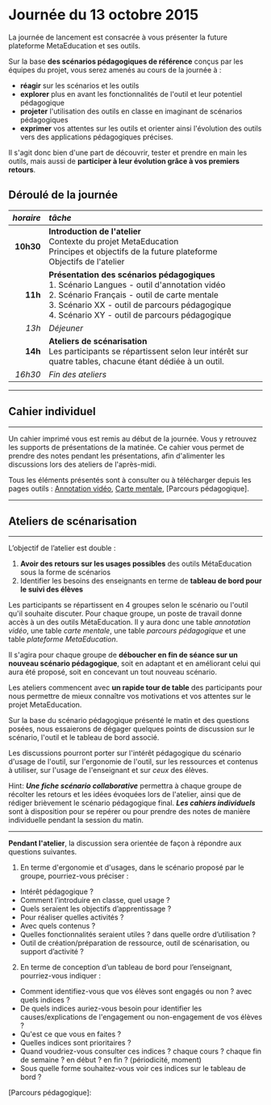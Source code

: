 # Journée du 13 octobre 2015

La journée de lancement est consacrée à vous présenter la future plateforme MetaEducation et ses outils.

Sur la base **des scénarios pédagogiques de référence** conçus par les équipes du projet, vous serez amenés au cours de la journée à&nbsp;:

* **réagir** sur les scénarios et les outils
* **explorer** plus en avant les fonctionnalités de l'outil et leur potentiel pédagogique
* **projeter** l'utilisation des outils en classe en imaginant de scénarios pédagogiques
* **exprimer** vos attentes sur les outils et orienter ainsi l'évolution des outils vers des applications pédagogiques précises.

Il s'agit donc bien d'une part de découvrir, tester et prendre en main les outils, mais aussi de **participer à leur évolution grâce à vos premiers retours**.

## Déroulé de la journée

|*horaire*|*tâche*|
|--:|:--|
|**10h30**|**Introduction de l'atelier**<br>Contexte du projet MetaEducation<br>Principes et objectifs de la future plateforme<br>Objectifs de l'atelier|
|**11h**|**Présentation des scénarios pédagogiques**<br>1. Scénario Langues - outil d'annotation vidéo<br>2. Scénario Français - outil de carte mentale<br>3. Scénario XX - outil de parcours pédagogique<br>4. Scénario XY - outil de parcours pédagogique|
|*13h*|*Déjeuner*|
|**14h**|**Ateliers de scénarisation**<br/>Les participants se répartissent selon leur intérêt sur quatre tables, chacune étant dédiée à un outil.|
|*16h30*|*Fin des ateliers*|

------
## Cahier individuel
------

Un cahier imprimé vous est remis au début de la journée. Vous y retrouvez les supports de présentations de la matinée. Ce cahier vous permet de prendre des notes pendant les présentations, afin d'alimenter les discussions lors des ateliers de l'après-midi.

<i class="fa fa-arrow-right"></i> Tous les éléments présentés sont à consulter ou à télécharger depuis les pages outils : [Annotation vidéo], [Carte mentale], [Parcours pédagogique].

------
## Ateliers de scénarisation
------

L’objectif de l’atelier est double :
1.	**Avoir des retours sur les usages possibles** des outils MétaEducation sous la forme de scénarios
2.	Identifier les besoins des enseignants en terme de **tableau de bord pour le suivi des élèves**


Les participants se répartissent en 4 groupes selon le scénario ou l'outil qu'il souhaite discuter. Pour chaque groupe, un poste de travail donne accès à un des outils MétaEducation. Il y aura donc une table *annotation vidéo*, une table *carte mentale*, une table *parcours pédagogique* et une table *plateforme MetaEducation*.

Il s'agira pour chaque groupe de **déboucher en fin de séance sur un nouveau scénario pédagogique**, soit en adaptant et en améliorant celui qui aura été proposé, soit en concevant un tout nouveau scénario.

Les ateliers commencent avec **un rapide tour de table** des participants pour nous permettre de mieux connaître vos motivations et vos attentes sur le projet MetaEducation.

Sur la base du scénario pédagogique présenté le matin et des questions posées, nous essaierons de dégager quelques points de discussion sur le scénario, l'outil et le tableau de bord associé.

Les discussions pourront porter sur l'intérêt pédagogique du scénario d'usage de l'outil, sur l'ergonomie de l'outil, sur les ressources et contenus à utiliser, sur l'usage de l'enseignant et sur *ceux* des élèves.

Hint: ***Une fiche scénario collaborative*** permettra à chaque groupe de récolter les retours et les idées évoquées lors de l'atelier, ainsi que de rédiger brièvement le scénario pédagogique final.
***Les cahiers individuels*** sont à disposition pour se repérer ou pour prendre des notes de manière individuelle pendant la session du matin.

---

**Pendant l'atelier**, la discussion sera orientée de façon à répondre aux questions suivantes.

1) En terme d'ergonomie et d'usages, dans le scénario proposé par le groupe, pourriez-vous préciser :

  * Intérêt pédagogique ?
  * Comment l’introduire en classe, quel usage ?
  * Quels seraient les objectifs d’apprentissage ?
  * Pour réaliser quelles activités ?
  * Avec quels contenus ?
  * Quelles fonctionnalités seraient utiles ? dans quelle ordre d’utilisation ?
  * Outil de création/préparation de ressource, outil de scénarisation, ou support d’activité ?

2) En terme de conception d’un tableau de bord pour l’enseignant, pourriez-vous indiquer :

  * Comment identifiez-vous que vos élèves sont engagés ou non ? avec quels indices ?
  * De quels indices auriez-vous besoin pour identifier les causes/explications de l'engagement ou non-engagement de vos élèves ?
  * Qu'est ce que vous en faites ?
  * Quelles indices sont prioritaires ?
  * Quand voudriez-vous consulter ces indices ? chaque cours ? chaque fin de semaine ? en début ? en fin ? (périodicité, moment)
  * Sous quelle forme souhaitez-vous voir ces indices sur le tableau de bord ?



[Annotation vidéo]: scenar_annot.md
[Carte mentale]: scenar_carte.md
[Parcours pédagogique]:

